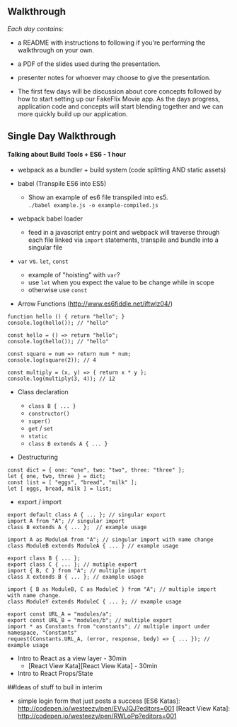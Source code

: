 ## Walkthrough

*Each day contains:*

* a README with instructions to following if you're performing the walkthrough on your own. 
* a PDF of the slides used during the presentation.
* presenter notes for whoever may choose to give the presentation.

* The first few days will be discussion about core concepts followed by how to start setting up our FakeFlix Movie app. As the days progress, application code and concepts will start blending together and we can more quickly build up our application.



## Single Day Walkthrough
#### Talking about Build Tools + ES6 - 1 hour

* webpack as a bundler + build system (code splitting AND static assets)
	
* babel (Transpile ES6 into ES5)
	* Show an example of es6 file transpiled into es5.  
 	`./babel example.js -o example-compiled.js`
* webpack babel loader
	* feed in a javascript entry point and webpack will traverse through each file linked via `import` statements, transpile and bundle into a singular file

* `var` vs. `let`, `const`
	* example of "hoisting" with `var`?
	* use `let` when you expect the value to be change while in scope
	* otherwise use `const`
	
* Arrow Functions  (http://www.es6fiddle.net/iftwlz04/)

```
function hello () { return "hello"; }
console.log(hello()); // "hello"
		
const hello = () => return "hello";
console.log(hello()); // "hello"
		
const square = num => return num * num;
console.log(square(2)); // 4
		
const multiply = (x, y) => { return x * y };
console.log(multiply(3, 4)); // 12
```

* Class declaration
	* `class B { ... }`
	* `constructor()`
	* `super()`
	* `get` / `set`
	* `static`
	* `class B extends A { ... }`
	
* Destructuring	 

```
const dict = { one: "one", two: "two", three: "three" };
let { one, two, three } = dict;
const list = [ "eggs", "bread", "milk" ];
let [ eggs, bread, milk ] = list;
```
	
* export / import 

```
export default class A { ... }; // singular export
import A from "A"; // singular import
class B extends A { ... };  // example usage
		
import A as ModuleA from "A"; // singular import with name change
class ModuleB extends ModuleA { ... } // example usage
  
export class B { ... }; 				
export class C { ... }; // mutiple export
import { B, C } from "A"; // multiple import
class X extends B { ... }; // example usage
		
import { B as ModuleB, C as ModuleC } from "A"; // multiple import with name change.
class ModuleY extends ModuleC { ... }; // example usage	

export const URL_A = "modules/a";   
export const URL_B = "modules/b"; // multiple export
import * as Constants from "constants"; // multiple import under namespace, "Constants"
request(Constants.URL_A, (error, response, body) => { ... }); // example usage
```

* Intro to React as a view layer - 30min
  * [React View Kata][React View Kata] - 30min
* Intro to React Props/State


##Ideas of stuff to buil in interim
* simple login form that just posts a success
[ES6 Katas]: http://codepen.io/westeezy/pen/EVvJQJ?editors=001
[React View Kata]: http://codepen.io/westeezy/pen/RWLoPp?editors=001
